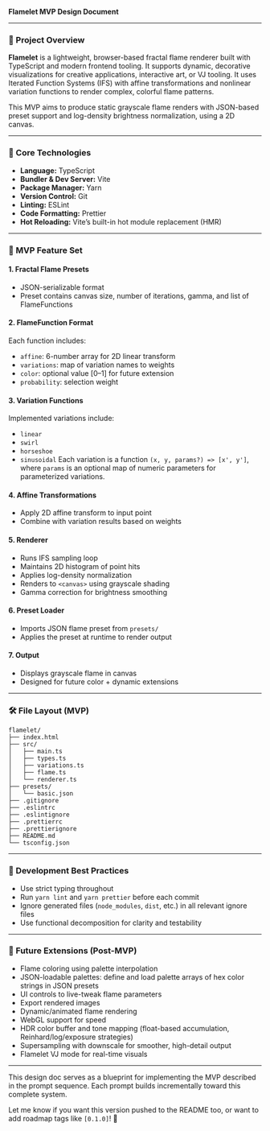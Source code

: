 **Flamelet MVP Design Document**

---

### 📌 Project Overview

**Flamelet** is a lightweight, browser-based fractal flame renderer built with TypeScript and modern frontend tooling. It supports dynamic, decorative visualizations for creative applications, interactive art, or VJ tooling. It uses Iterated Function Systems (IFS) with affine transformations and nonlinear variation functions to render complex, colorful flame patterns.

This MVP aims to produce static grayscale flame renders with JSON-based preset support and log-density brightness normalization, using a 2D canvas.

---

### 🔧 Core Technologies

- **Language:** TypeScript
- **Bundler & Dev Server:** Vite
- **Package Manager:** Yarn
- **Version Control:** Git
- **Linting:** ESLint
- **Code Formatting:** Prettier
- **Hot Reloading:** Vite’s built-in hot module replacement (HMR)

---

### 🧱 MVP Feature Set

#### 1. **Fractal Flame Presets**

- JSON-serializable format
- Preset contains canvas size, number of iterations, gamma, and list of FlameFunctions

#### 2. **FlameFunction Format**

Each function includes:

- `affine`: 6-number array for 2D linear transform
- `variations`: map of variation names to weights
- `color`: optional value \[0–1] for future extension
- `probability`: selection weight

#### 3. **Variation Functions**

Implemented variations include:

- `linear`
- `swirl`
- `horseshoe`
- `sinusoidal`
Each variation is a function `(x, y, params?) => [x', y']`, where `params` is an optional map of numeric parameters for parameterized variations.

#### 4. **Affine Transformations**

- Apply 2D affine transform to input point
- Combine with variation results based on weights

#### 5. **Renderer**

- Runs IFS sampling loop
- Maintains 2D histogram of point hits
- Applies log-density normalization
- Renders to `<canvas>` using grayscale shading
- Gamma correction for brightness smoothing

#### 6. **Preset Loader**

- Imports JSON flame preset from `presets/`
- Applies the preset at runtime to render output

#### 7. **Output**

- Displays grayscale flame in canvas
- Designed for future color + dynamic extensions

---

### 🛠 File Layout (MVP)

```
flamelet/
├── index.html
├── src/
│   ├── main.ts
│   ├── types.ts
│   ├── variations.ts
│   ├── flame.ts
│   └── renderer.ts
├── presets/
│   └── basic.json
├── .gitignore
├── .eslintrc
├── .eslintignore
├── .prettierrc
├── .prettierignore
├── README.md
└── tsconfig.json
```

---

### 🧪 Development Best Practices

- Use strict typing throughout
- Run `yarn lint` and `yarn prettier` before each commit
- Ignore generated files (`node_modules`, `dist`, etc.) in all relevant ignore files
- Use functional decomposition for clarity and testability

---

### 🔄 Future Extensions (Post-MVP)

- Flame coloring using palette interpolation
- JSON-loadable palettes: define and load palette arrays of hex color strings in JSON presets
- UI controls to live-tweak flame parameters
- Export rendered images
- Dynamic/animated flame rendering
- WebGL support for speed
- HDR color buffer and tone mapping (float-based accumulation, Reinhard/log/exposure strategies)
- Supersampling with downscale for smoother, high-detail output
- Flamelet VJ mode for real-time visuals

---

This design doc serves as a blueprint for implementing the MVP described in the prompt sequence. Each prompt builds incrementally toward this complete system.

Let me know if you want this version pushed to the README too, or want to add roadmap tags like `[0.1.0]`! 🌟
